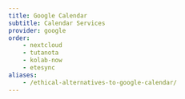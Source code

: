 ```yaml
---
title: Google Calendar
subtitle: Calendar Services
provider: google
order:
    - nextcloud
    - tutanota
    - kolab-now
    - etesync
aliases:
    - /ethical-alternatives-to-google-calendar/
---
```

